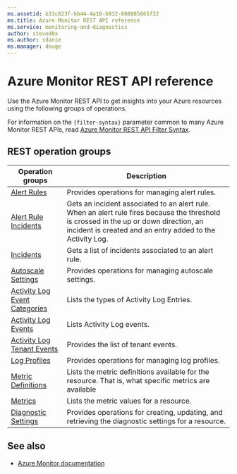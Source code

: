 ```yaml
---
ms.assetid: b33c823f-bb44-4a18-b932-808885665f32
ms.title: Azure Monitor REST API reference
ms.service: monitoring-and-diagnostics
author: steved0x
ms.author: sdanie
ms.manager: douge
---
```


# Azure Monitor REST API reference

Use the Azure Monitor REST API to get insights into your Azure resources using the following groups of operations.

For information on the `{filter-syntax}` parameter common to many Azure Monitor REST APIs, read [Azure Monitor REST API Filter Syntax](filter-syntax.md).


## REST operation groups

| Operation groups                                                                | Description  |
|---------------------------------------------------------------------------------|-----------------------|
| [Alert Rules](~/docs-ref-autogen/monitor/alertrules.json)                                | Provides operations for managing alert rules. |
| [Alert Rule Incidents](~/docs-ref-autogen/monitor/alertruleincidents.json)               | Gets an incident associated to an alert rule. When an alert rule fires because the threshold is crossed in the up or down direction, an incident is created and an entry added to the Activity Log. |
| [Incidents](~/docs-ref-autogen/monitor/incidents.json)                                   | Gets a list of incidents associated to an alert rule. |
| [Autoscale Settings](~/docs-ref-autogen/monitor/autoscalesettings.json)                  | Provides operations for managing autoscale settings.     |
| [Activity Log Event Categories](~/docs-ref-autogen/monitor/eventcategories.json)         | Lists the types of Activity Log Entries. |
| [Activity Log Events](~/docs-ref-autogen/monitor/events.json)                            | Lists Activity Log events.|
| [Activity Log Tenant Events](~/docs-ref-autogen/monitor/tenantevents.json)               | Provides the list of tenant events.|
| [Log Profiles](~/docs-ref-autogen/monitor/logprofiles.json)                              | Provides operations for managing log profiles.  |
| [Metric Definitions](~/docs-ref-autogen/monitor/metricdefinitions.json)                  | Lists the metric definitions available for the resource. That is, what specific metrics are available |
| [Metrics](~/docs-ref-autogen/monitor/metrics.json)                                       | Lists the metric values for a resource.   |
| [Diagnostic Settings](~/docs-ref-autogen/monitor/servicediagnosticsettings.json) | Provides operations for creating, updating, and retrieving the diagnostic settings for a resource.|


## See also

- [Azure Monitor documentation](https://review.docs.microsoft.com/azure/monitoring-and-diagnostics/)